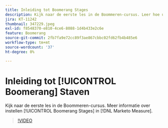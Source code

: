 ```yaml
---
title: Inleiding tot Boomerang Stages
description: Kijk naar de eerste les in de Boommeren-cursus. Leer hoe u Boemerang-fasen kunt instellen in [!DNL Marketo Measure].
jira: KT-11242
thumbnail: 347229.jpeg
exl-id: f8548370-e810-4ce6-8088-1d4b433e2c6e
feature: Boomerang
source-git-commit: 2fb7fa9e72cc89f3ae867cbbc02fd62fb4b485e6
workflow-type: tm+mt
source-wordcount: '37'
ht-degree: 0%

---
```


# Inleiding tot [!UICONTROL Boomerang] Staven

Kijk naar de eerste les in de Boommeren-cursus. Meer informatie over instellen [!UICONTROL Boomerang Stages] in [!DNL Marketo Measure].

>[!VIDEO](https://video.tv.adobe.com/v/347229/?quality=12&learn=on)
